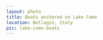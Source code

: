 ```yaml
---
layout: photo
title: Boats anchored on Lake Como
location: Bellagio, Italy
pic: lake-como-boats
---
```

